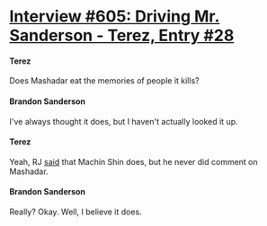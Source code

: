 # [Interview #605: Driving Mr. Sanderson - Terez, Entry #28](https://www.theoryland.com/intvmain.php?i=605#28)

#### Terez

Does Mashadar eat the memories of people it kills?

#### Brandon Sanderson

I've always thought it does, but I haven't actually looked it up.

#### Terez

Yeah, RJ
[said](http://www.theoryland.com/intvmain.php?i=71#7)
that Machin Shin does, but he never did comment on Mashadar.

#### Brandon Sanderson

Really? Okay. Well, I believe it does.

